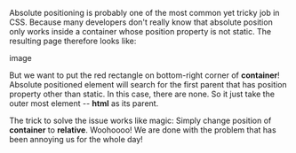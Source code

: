Absolute positioning is probably one of the most common yet tricky job in CSS. Because many developers don't really know that absolute position only works inside a container whose position property is not static. The resulting page therefore looks like:

image

But we want to put the red rectangle on bottom-right corner of **container**! Absolute positioned element will search for the first parent that has position property other than static. In this case, there are none. So it just take the outer most element -- **html** as its parent.

The trick to solve the issue works like magic: Simply change position of **container** to **relative**. Woohoooo! We are done with the problem that has been annoying us for the whole day!

